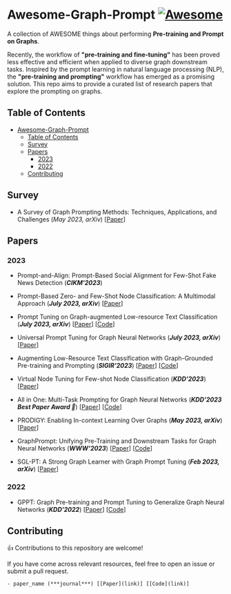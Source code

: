 # Awesome-Graph-Prompt [![Awesome](https://awesome.re/badge.svg)](https://awesome.re)


A collection of AWESOME things about performing **Pre-training and Prompt on Graphs**.

Recently, the workflow of **"pre-training and fine-tuning"** has been proved less effective and efficient when applied to diverse graph downstream tasks.
Inspired by the prompt learning in natural language processing (NLP), the **"pre-training and prompting"** workflow has emerged as a promising solution. This repo aims to provide a curated list of research papers that explore the prompting on graphs.


## Table of Contents

- [Awesome-Graph-Prompt](#awesome-graph-prompt-awesomehttpsawesomerebadgesvghttpsawesomere)
  - [Table of Contents](#table-of-contents)
  - [Survey](#survey)
  - [Papers](#papers) 
    - [2023](#2023)
    - [2022](#2022)
  - [Contributing](#contributing)




## Survey

* A Survey of Graph Prompting Methods: Techniques, Applications, and Challenges (*May 2023, arXiv*) [[Paper](https://arxiv.org/abs/2303.07275)]




## Papers

### 2023

* Prompt-and-Align: Prompt-Based Social Alignment for Few-Shot Fake News Detection (***CIKM'2023***)
  

* Prompt-Based Zero- and Few-Shot Node Classification: A Multimodal Approach (***July 2023, arXiv***) [[Paper](https://arxiv.org/abs/2307.11572 )]
* Prompt Tuning on Graph-augmented Low-resource Text Classification (***July 2023, arXiv***) [[Paper](https://arxiv.org/abs/2307.10230 )] [[Code](https://github.com/WenZhihao666/G2P2-conditional )]
* Universal Prompt Tuning for Graph Neural Networks (***July 2023, arXiv***) [[Paper](https://arxiv.org/abs/2209.15240)]
* Augmenting Low-Resource Text Classification with Graph-Grounded Pre-training and Prompting (***SIGIR'2023***) [[Paper](https://arxiv.org/abs/2305.03324 )] [[Code](https://github.com/WenZhihao666/G2P2 )]
* Virtual Node Tuning for Few-shot Node Classification (***KDD'2023***) [[Paper](https://arxiv.org/abs/2306.06063)]
* All in One: Multi-Task Prompting for Graph Neural Networks (***KDD'2023 Best Paper Award 🌟***) [[Paper](https://arxiv.org/abs/2307.01504 )]  [[Code](https://github.com/sheldonresearch/ProG)]
* PRODIGY: Enabling In-context Learning Over Graphs (***May 2023, arXiv***) [[Paper](https://arxiv.org/abs/2305.12600)]
* GraphPrompt: Unifying Pre-Training and Downstream Tasks for Graph Neural Networks (***WWW'2023***) [[Paper](https://dl.acm.org/doi/10.1145/3543507.3583386 )] [[Code](https://github.com/Starlien95/GraphPrompt )]
* SGL-PT: A Strong Graph Learner with Graph Prompt Tuning (***Feb 2023, arXiv***) [[Paper](https://arxiv.org/abs/2302.12449)]


### 2022

* GPPT: Graph Pre-training and Prompt Tuning to Generalize Graph Neural Networks (***KDD'2022***) [[Paper](https://dl.acm.org/doi/10.1145/3534678.3539249 )]  [[Code](https://github.com/MingChen-Sun/GPPT)]


## Contributing
👍 Contributions to this repository are welcome! 

If you have come across relevant resources, feel free to open an issue or submit a pull request.
```
- paper_name (***journal***) [[Paper](link)] [[Code](link)]
```
